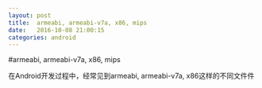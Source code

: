 ```yaml
---
layout: post
title:  armeabi, armeabi-v7a, x86, mips
date:   2016-10-08 21:00:15
categories: android
---
```


#armeabi, armeabi-v7a, x86, mips

在Android开发过程中，经常见到armeabi, armeabi-v7a, x86这样的不同文件件


